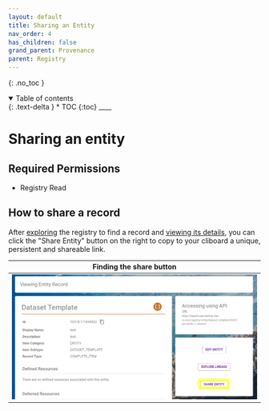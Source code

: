 ```yaml
---
layout: default
title: Sharing an Entity
nav_order: 4
has_children: false
grand_parent: Provenance
parent: Registry
---
```


{: .no_toc }

<details  open markdown="block">
  <summary>
    Table of contents
  </summary>
{: .text-delta }
* TOC
{:toc}
____
</details>

# Sharing an entity

## Required Permissions

-   Registry Read

## How to share a record

After [exploring](./exploring_the_registry.html) the registry to find a record and [viewing its details](./exploring_the_registry#viewing-records), you can click the "Share Entity" button on the right to copy to your cliboard a unique, persistent and shareable link.

|                              Finding the share button                              |
| :--------------------------------------------------------------------------------: |
| <img src="../../../assets/images/registry/sharing.png" alt="drawing" width="800"/> |
